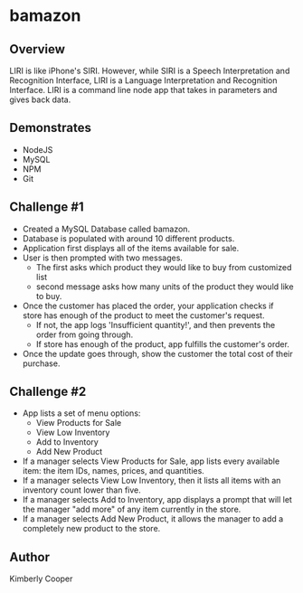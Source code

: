 # bamazon

## Overview
LIRI is like iPhone's SIRI. However, while SIRI is a Speech Interpretation and Recognition Interface, LIRI is a Language Interpretation and Recognition Interface. LIRI is a command line node app that takes in parameters and gives back data.

## Demonstrates
* NodeJS
* MySQL
* NPM
* Git

## Challenge #1
* Created a MySQL Database called bamazon.
* Database is populated with around 10 different products. 
* Application first displays all of the items available for sale. 
* User is then prompted with two messages.
  * The first asks which product they would like to buy from customized list
  * second message asks how many units of the product they would like to buy.
* Once the customer has placed the order, your application checks if store has enough of the product to meet the customer's request.
  * If not, the app logs 'Insufficient quantity!', and then prevents the order from going through.
  * If store has enough of the product, app fulfills the customer's order.
* Once the update goes through, show the customer the total cost of their purchase.


## Challenge #2
* App lists a set of menu options:
  * View Products for Sale
  * View Low Inventory
  * Add to Inventory
  * Add New Product
* If a manager selects View Products for Sale, app lists every available item: the item IDs, names, prices, and quantities.
* If a manager selects View Low Inventory, then it lists all items with an inventory count lower than five.
* If a manager selects Add to Inventory, app displays a prompt that will let the manager "add more" of any item currently in the store.
* If a manager selects Add New Product, it allows the manager to add a completely new product to the store.

## Author
Kimberly Cooper


